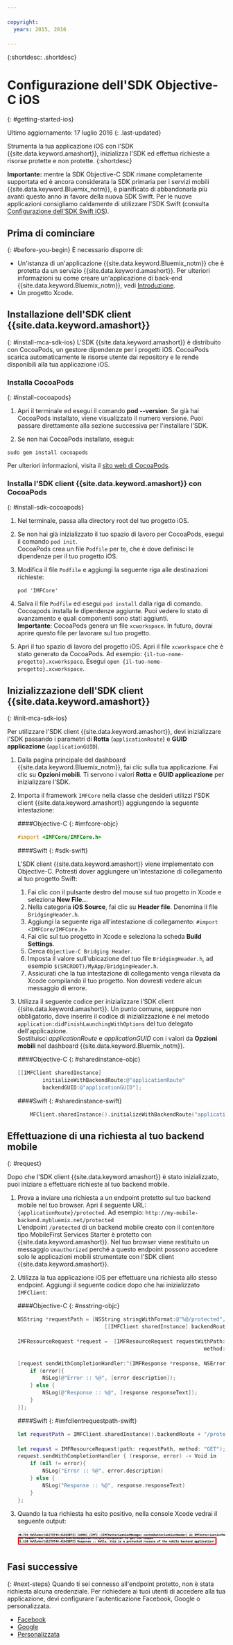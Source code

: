 ```yaml
---

copyright:
  years: 2015, 2016

---
```

{:shortdesc: .shortdesc}

# Configurazione dell'SDK Objective-C iOS
{: #getting-started-ios}

Ultimo aggiornamento: 17 luglio 2016
{: .last-updated}

Strumenta la tua applicazione iOS con l'SDK {{site.data.keyword.amashort}}, inizializza l'SDK ed effettua richieste a risorse protette e non protette.
{:shortdesc}

**Importante:** mentre la SDK Objective-C SDK rimane completamente supportata ed è ancora considerata la SDK primaria per i servizi mobili  {{site.data.keyword.Bluemix_notm}}, è pianificato di abbandonarla più avanti questo anno in favore della nuova SDK Swift. Per le nuove applicazioni consigliamo caldamente di utilizzare l'SDK Swift (consulta [Configurazione dell'SDK Swift iOS](getting-started-ios-swift-sdk.html)).

## Prima di cominciare
{: #before-you-begin}
È necessario disporre di:
* Un'istanza di un'applicazione  {{site.data.keyword.Bluemix_notm}} che è protetta da un servizio {{site.data.keyword.amashort}}. Per ulteriori informazioni su come creare un'applicazione di back-end {{site.data.keyword.Bluemix_notm}}, vedi [Introduzione](index.html).
* Un progetto Xcode.  


## Installazione dell'SDK client {{site.data.keyword.amashort}}
{: #install-mca-sdk-ios}
L'SDK {{site.data.keyword.amashort}} è distribuito con CocoaPods, un gestore dipendenze per i progetti iOS. CocoaPods scarica automaticamente le risorse utente dai repository e le rende disponibili alla tua applicazione iOS.


### Installa CocoaPods
{: #install-cocoapods}

1. Apri il terminale ed esegui il comando **pod --version**. Se già hai CocoaPods installato, viene visualizzato il numero versione. Puoi passare direttamente alla sezione successiva per l'installare l'SDK.

1. Se non hai CocoaPods installato, esegui:
```
sudo gem install cocoapods
```
Per ulteriori informazioni, visita il [sito web di CocoaPods](https://cocoapods.org/).

### Installa l'SDK client {{site.data.keyword.amashort}} con CocoaPods
{: #install-sdk-cocoapods}

1. Nel terminale, passa alla directory root del tuo progetto iOS.

1. Se non hai già inizializzato il tuo spazio di lavoro per CocoaPods, esegui il comando `pod init`.<br/>
 CocoaPods crea un file `Podfile` per te, che è dove definisci le dipendenze per il tuo progetto iOS.

1. Modifica il file `Podfile` e aggiungi la seguente riga alle destinazioni richieste:

	```
	pod 'IMFCore'
	```

1. Salva il file `Podfile` ed esegui `pod install` dalla riga di comando. <br/>Cocoapods installa le dipendenze aggiunte. Puoi vedere lo stato di avanzamento e quali componenti sono stati aggiunti.<br/>
**Importante**: CocoaPods genera un file `xcworkspace`.  In futuro, dovrai aprire questo file per lavorare sul tuo progetto.

1. Apri il tuo spazio di lavoro del progetto iOS. Apri il file `xcworkspace` che è stato generato da CocoaPods. Ad esempio: `{il-tuo-nome-progetto}.xcworkspace`. Esegui `open {il-tuo-nome-progetto}.xcworkspace`.

## Inizializzazione dell'SDK client {{site.data.keyword.amashort}}
{: #init-mca-sdk-ios}

Per utilizzare l'SDK client {{site.data.keyword.amashort}}, devi inizializzare l'SDK passando i parametri di **Rotta** (`applicationRoute`) e **GUID applicazione** (`applicationGUID`).


1. Dalla pagina principale del dashboard {{site.data.keyword.Bluemix_notm}}, fai clic sulla tua applicazione. Fai clic su **Opzioni mobili**. Ti servono i valori **Rotta** e **GUID applicazione** per inizializzare l'SDK.

1. Importa il framework `IMFCore` nella classe che desideri utilizzi l'SDK client {{site.data.keyword.amashort}} aggiungendo la seguente intestazione:

	####Objective-C
	{: #imfcore-objc}
	
	```Objective-C
	#import <IMFCore/IMFCore.h>
	
	```
	
	####Swift
	{: #sdk-swift}
	
	L'SDK client {{site.data.keyword.amashort}} viene implementato con Objective-C. Potresti dover aggiungere un'intestazione di collegamento al tuo progetto Swift:
	1. Fai clic con il pulsante destro del mouse sul tuo progetto in Xcode e seleziona **New File..**.
	1. Nella categoria **iOS Source**, fai clic su **Header file**. Denomina il file `BridgingHeader.h`.
	1. Aggiungi la seguente riga all'intestazione di collegamento: `#import <IMFCore/IMFCore.h>`
	1. Fai clic sul tuo progetto in Xcode e seleziona la scheda **Build Settings**.
	1. Cerca `Objective-C Bridging Header`.
	1. Imposta il valore sull'ubicazione del tuo file `BridgingHeader.h`, ad esempio `$(SRCROOT)/MyApp/BridgingHeader.h`.
	1. Assicurati che la tua intestazione di collegamento venga rilevata da Xcode compilando il tuo progetto. Non dovresti vedere alcun messaggio di errore.
	
1. Utilizza il seguente codice per inizializzare l'SDK client {{site.data.keyword.amashort}}.  Un punto comune, seppure non obbligatorio, dove inserire il codice di inizializzazione è nel metodo `application:didFinishLaunchingWithOptions` del tuo delegato dell'applicazione. <br/>Sostituisci *applicationRoute* e *applicationGUID* con i valori da **Opzioni mobili** nel dashboard {{site.data.keyword.Bluemix_notm}}.

	####Objective-C
	{: #sharedinstance-objc}

	```Objective-C
	[[IMFClient sharedInstance]
			initializeWithBackendRoute:@"applicationRoute"
			backendGUID:@"applicationGUID"];
	```
	####Swift
	{: #sharedinstance-swift}
	```Swift
 		MFClient.sharedInstance().initializeWithBackendRoute("applicationRoute",backendGUID: "applicationGUID")
	```

## Effettuazione di una richiesta al tuo backend mobile
{: #request}

Dopo che l'SDK client {{site.data.keyword.amashort}} è stato inizializzato, puoi iniziare a effettuare richieste al tuo backend mobile.

1. Prova a inviare una richiesta a un endpoint protetto sul tuo backend mobile nel tuo browser. Apri il seguente URL: `{applicationRoute}/protected`. Ad esempio: `http://my-mobile-backend.mybluemix.net/protected`
<br/>L'endpoint `/protected` di un backend mobile creato con il contenitore tipo MobileFirst Services Starter è protetto con {{site.data.keyword.amashort}}. Nel tuo browser viene restituito un messaggio `Unauthorized` perché a questo endpoint possono accedere solo le applicazioni mobili strumentate con l'SDK client {{site.data.keyword.amashort}}.

1. Utilizza la tua applicazione iOS per effettuare una richiesta allo stesso endpoint. Aggiungi il seguente codice dopo che hai inizializzato `IMFClient`:

	####Objective-C
	{: #nsstring-objc}

	```Objective-C
	NSString *requestPath = [NSString stringWithFormat:@"%@/protected",
								[[IMFClient sharedInstance] backendRoute]];

	IMFResourceRequest *request =  [IMFResourceRequest requestWithPath:requestPath
																method:@"GET"];

	[request sendWithCompletionHandler:^(IMFResponse *response, NSError *error) {
		if (error){
			NSLog(@"Error :: %@", [error description]);
		} else {
			NSLog(@"Response :: %@", [response responseText]);
		}
	}];
	```

	####Swift
	{: #imfclientrequestpath-swift}

	```Swift
	let requestPath = IMFClient.sharedInstance().backendRoute + "/protected"

	let request = IMFResourceRequest(path: requestPath, method: "GET");
	request.sendWithCompletionHandler { (response, error) -> Void in
		if (nil != error){
			NSLog("Error :: %@", error.description)
		} else {
			NSLog("Response :: %@", response.responseText)
		}
	};

	```

1.  Quando la tua richiesta ha esito positivo, nella console Xcode vedrai il seguente output:

	![immagine](images/getting-started-ios-success.png)

## Fasi successive
{: #next-steps}
Quando ti sei connesso all'endpoint protetto, non è stata richiesta alcuna credenziale. Per richiedere ai tuoi utenti di accedere alla tua applicazione, devi configurare l'autenticazione Facebook, Google o personalizzata.
  * [Facebook](facebook-auth-ios.html)
  * [Google](google-auth-ios.html)
  * [Personalizzata](custom-auth-ios.html)
